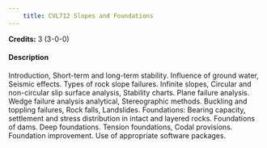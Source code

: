 ```yaml
---
    title: CVL712 Slopes and Foundations
---
```

**Credits:** 3 (3-0-0)



#### Description 
Introduction, Short-term and long-term stability. Influence of ground water, Seismic effects. Types of rock slope failures. Infinite slopes, Circular and non-circular slip surface analysis, Stability charts. Plane failure analysis. Wedge failure analysis analytical, Stereographic methods. Buckling and toppling failures, Rock falls, Landslides. Foundations: Bearing capacity, settlement and stress distribution in intact and layered rocks. Foundations of dams. Deep foundations. Tension foundations, Codal provisions. Foundation improvement. Use of appropriate software packages.